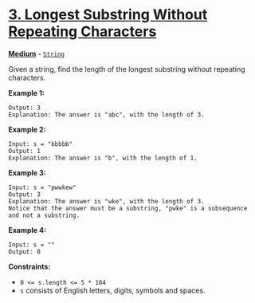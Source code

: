 # [3. Longest Substring Without Repeating Characters](https://leetcode.com/problems/longest-substring-without-repeating-characters/)
[**Medium**](https://leetcode.com/problemset/all/?difficulty=Medium) - [```String```](https://leetcode.com/tag/string/)

Given a string, find the length of the longest substring without repeating characters.

**Example 1:**

```Input: s = "abcabcbb"
Output: 3
Explanation: The answer is "abc", with the length of 3.
```
**Example 2:**
```
Input: s = "bbbbb"
Output: 1
Explanation: The answer is "b", with the length of 1.
```
**Example 3:**
```
Input: s = "pwwkew"
Output: 3
Explanation: The answer is "wke", with the length of 3.
Notice that the answer must be a substring, "pwke" is a subsequence and not a substring.
```
**Example 4:**
```
Input: s = ""
Output: 0
```

**Constraints:**

* ```0 <= s.length <= 5 * 104```
* ```s``` consists of English letters, digits, symbols and spaces.
